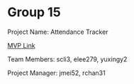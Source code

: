 # Group 15

Project Name: Attendance Tracker

[MVP Link](https://docs.google.com/document/d/19HEzrTojavDMGGzc0SOLWsngfhc_js6C/edit?usp=sharing&ouid=114432494593630147893&rtpof=true&sd=true)

Team Members: scli3, elee279, yuxingy2

Project Manager: jmei52, rchan31
